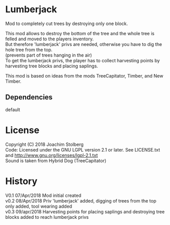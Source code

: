 # Lumberjack

Mod to completely cut trees by destroying only one block.

This mod allows to destroy the bottom of the tree and the whole tree is felled
and moved to the players inventory.  
But therefore 'lumberjack' privs are needed, otherwise you have to dig the hole tree from the top.  
(prevents part of trees hanging in the air)  
To get the lumberjack privs, the player has to collect harvesting points by harvesting tree blocks and placing saplings.

This mod is based on ideas from the mods TreeCapitator, Timber, and New Timber.


## Dependencies
default

# License
Copyright (C) 2018 Joachim Stolberg  
Code: Licensed under the GNU LGPL version 2.1 or later. See LICENSE.txt and http://www.gnu.org/licenses/lgpl-2.1.txt  
Sound is taken from Hybrid Dog (TreeCapitator)

# History
V0.1  07/Apr/2018  Mod initial created  
v0.2  08/Apr/2018  Priv 'lumberjack' added, digging of trees from the top only added, tool wearing added  
v0.3  09/apr/2018  Harvesting points for placing saplings and destroying tree blocks added to reach lumberjack privs  
